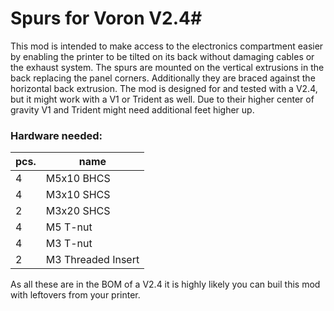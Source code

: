 # Spurs for Voron V2.4#
This mod is intended to make access to the electronics compartment easier by enabling the printer to be tilted on its back without damaging cables or the exhaust system.
The spurs are mounted on the vertical extrusions in the back replacing the panel corners. Additionally they are braced against the horizontal back extrusion.
The mod is designed for and tested with a V2.4, but it might work with a V1 or Trident as well. Due to their higher center of gravity V1 and Trident might need additional feet higher up.

### Hardware needed: ###
| pcs. | name               |
|------|--------------------|
| 4    | M5x10 BHCS         |
| 4    | M3x10 SHCS         |
| 2    | M3x20 SHCS         |
| 4    | M5 T-nut           |
| 4    | M3 T-nut           |
| 2    | M3 Threaded Insert |

As all these are in the BOM of a V2.4 it is highly likely you can buil this mod with leftovers from your printer.
